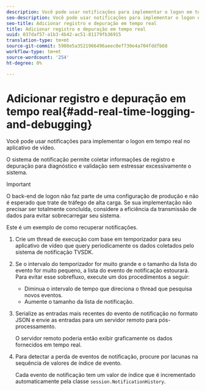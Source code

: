 ```yaml
---
description: Você pode usar notificações para implementar o logon em tempo real no aplicativo de vídeo.
seo-description: Você pode usar notificações para implementar o logon em tempo real no aplicativo de vídeo.
seo-title: Adicionar registro e depuração em tempo real
title: Adicionar registro e depuração em tempo real
uuid: 037daf57-a1b3-4b42-ac51-81179fb36915
translation-type: tm+mt
source-git-commit: 5908e5a3521966496aeec0ef730e4a704fddfb68
workflow-type: tm+mt
source-wordcount: '254'
ht-degree: 0%

---
```



# Adicionar registro e depuração em tempo real{#add-real-time-logging-and-debugging}

Você pode usar notificações para implementar o logon em tempo real no aplicativo de vídeo.

O sistema de notificação permite coletar informações de registro e depuração para diagnóstico e validação sem estressar excessivamente o sistema.

>[!IMPORTANT]
>
>O back-end de logon não faz parte de uma configuração de produção e não é esperado que trate de tráfego de alta carga. Se sua implementação não precisar ser totalmente concluída, considere a eficiência da transmissão de dados para evitar sobrecarregar seu sistema.

Este é um exemplo de como recuperar notificações.

1. Crie um thread de execução com base em temporizador para seu aplicativo de vídeo que query periodicamente os dados coletados pelo sistema de notificação TVSDK.

1. Se o intervalo do temporizador for muito grande e o tamanho da lista do evento for muito pequeno, a lista do evento de notificação estourará. Para evitar esse sobrefluxo, execute um dos procedimentos a seguir:

   * Diminua o intervalo de tempo que direciona o thread que pesquisa novos eventos.
   * Aumente o tamanho da lista de notificação.

1. Serialize as entradas mais recentes do evento de notificação no formato JSON e envie as entradas para um servidor remoto para pós-processamento.

   O servidor remoto poderia então exibir graficamente os dados fornecidos em tempo real.
1. Para detectar a perda de eventos de notificação, procure por lacunas na sequência de valores de índice de evento.

   Cada evento de notificação tem um valor de índice que é incrementado automaticamente pela classe `session.NotificationHistory`.
